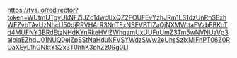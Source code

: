 https://fvs.io/redirector?token=WUtmUTgyUkNFZjJZc1dwcUxQZ2FOUFEvYzhJRm1LS1dzUnRnSExhWFZvbTAvUzNhcU50djRRVHArR3NnTExNSEVBTlZaQjNXMWttaFVzbFBKcTd4MUFNY3BRdEtzNHdKYnRkeHVIZWhqamUxUUFuUmZ3Tm5wNVNUaVp3alpiaEZhdU01NUQ0ejZpSStNaHduNFVSYWdzSWw2eUhsSzIxMlFnPT06Z0RDaXEyL1hGNktYS2x3T0hhK3phZz09g0Ll

